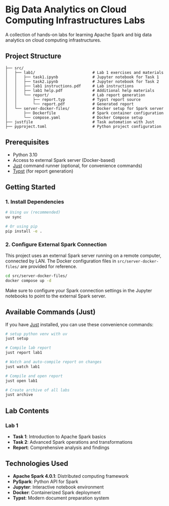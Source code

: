 # Big Data Analytics on Cloud Computing Infrastructures Labs

A collection of hands-on labs for learning Apache Spark and big data analytics on cloud computing infrastructures.

## Project Structure

```
├── src/
│   ├── lab1/                         # Lab 1 exercises and materials
│   │   ├── task1.ipynb               # Jupyter notebook for Task 1
│   │   ├── task2.ipynb               # Jupyter notebook for Task 2
│   │   ├── lab1 instructions.pdf     # Lab instructions
│   │   ├── lab1 help.pdf             # Additional help materials
│   │   └── report/                   # Lab report generation
│   │       ├── report.typ            # Typst report source
│   │       └── report.pdf            # Generated report
│   └── server-docker-files/          # Docker setup for Spark server
│       ├── Dockerfile                # Spark container configuration
│       └── compose.yaml              # Docker Compose setup
├── justfile                          # Task automation with Just
├── pyproject.toml                    # Python project configuration
```

## Prerequisites

- Python 3.10
- Access to external Spark server (Docker-based)
- [Just](https://just.systems/) command runner (optional, for convenience commands)
- [Typst](https://typst.app/) (for report generation)

## Getting Started

### 1. Install Dependencies

```bash
# Using uv (recommended)
uv sync

# Or using pip
pip install -e .
```

### 2. Configure External Spark Connection

This project uses an external Spark server running on a remote computer, connected by LAN. The Docker configuration files in `src/server-docker-files/` are provided for reference.

```bash
cd src/server-docker-files/
docker compose up -d
```

Make sure to configure your Spark connection settings in the Jupyter notebooks to point to the external Spark server.

## Available Commands (Just)

If you have [Just](https://just.systems/) installed, you can use these convenience commands:

```bash
# setup python venv with uv
just setup

# Compile lab report
just report lab1

# Watch and auto-compile report on changes
just watch lab1

# Compile and open report
just open lab1

# Create archive of all labs
just archive
```

## Lab Contents

### Lab 1
- **Task 1**: Introduction to Apache Spark basics
- **Task 2**: Advanced Spark operations and transformations
- **Report**: Comprehensive analysis and findings

## Technologies Used

- **Apache Spark 4.0.1**: Distributed computing framework
- **PySpark**: Python API for Spark
- **Jupyter**: Interactive notebook environment
- **Docker**: Containerized Spark deployment
- **Typst**: Modern document preparation system
